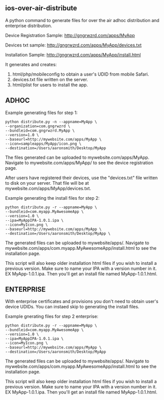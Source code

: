 ## ios-over-air-distribute ##

A python command to generate files for over the air adhoc distribution and enterprise distribution.

Device Registration Sample:
http://gngrwzrd.com/apps/MyApp

Devices txt sample:
http://gngrwzrd.com/apps/MyApp/devices.txt

Installation Sample:
http://gngrwzrd.com/apps/MyApp/install.html

It generates and creates:

1. html/php/mobileconfig to obtain a user's UDID from mobile Safari.
2. devices.txt file written on the server.
3. html/plist for users to install the app.

## ADHOC ##

Example generating files for step 1:

	python distribute.py -n --appname=MyApp \
	--organization=com.gngrwzrd \
	--bundleid=com.gngrwzrd.MyApp \
	--version=1.0 \
	--baseurl=http://mywebsite.com/apps/MyApp \
	--icon=sampleapps/MyApp/icon.png \
	--destination=/Users/aaronsmith/Desktop/MyApp

The files generated can be uploaded to mywebsite.com/apps/MyApp. Navigate to mywebsite.com/apps/MyApp/ to see the device registration page.

After users have registered their devices, use the "devices.txt" file written to disk on your server. That file will be at mywebsite.com/apps/MyApp/devices.txt.

Example generating the install files for step 2:

	python distribute.py -r --appname=MyApp \
	--bundleid=com.myapp.MyAwesomeApp \
	--version=1.0 \
	--ipa=MyAppIPA-1.0.1.ipa \
	--icon=MyIcon.png \
	--baseurl=http://mywebsite.com/apps/MyApp \
	--destination=/Users/aaronsmith/Desktop/MyApp \

The generated files can be uploaded to mywebsite/apps/. Navigate to mywebsite.com/apps/com.myapp.MyAwesomeApp/install.html to see the installation page.

This script will also keep older installation html files if you wish to install a previous version. Make sure to name your IPA with a version number in it. EX MyApp-1.0.1.ipa. Then you'll get an install file named MyApp-1.0.1.html.

## ENTERPRISE ##

With enterprise certificates and provisions you don't need to obtain user's device UDIDs. You can instaed  skip to generating the install files.

Example gnerating files for step 2 enterprise:

	python distribute.py -r --appname=MyApp \
	--bundleid=com.myapp.MyAwesomeApp \
	--version=1.0 \
	--ipa=MyAppIPA-1.0.1.ipa \
	--icon=MyIcon.png \
	--baseurl=http://mywebsite.com/apps/MyApp \
	--destination=/Users/aaronsmith/Desktop/MyApp

The generated files can be uploaded to mywebsite/apps/. Navigate to mywebsite.com/apps/com.myapp.MyAwesomeApp/install.html to see the installation page.

This script will also keep older installation html files if you wish to install a previous version. Make sure to name your IPA with a version number in it. EX MyApp-1.0.1.ipa. Then you'll get an install file named MyApp-1.0.1.html.
